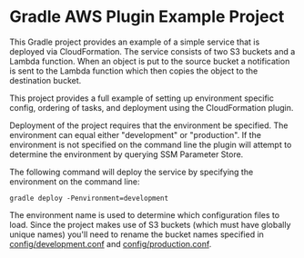 # Gradle AWS Plugin Example Project

This Gradle project provides an example of a simple service that is deployed via CloudFormation. The service consists of two S3 buckets and a Lambda function. When an object is put to the source bucket a notification is sent to the Lambda function which then copies the object to the destination bucket.

This project provides a full example of setting up environment specific config, ordering of tasks, and deployment using the CloudFormation plugin.

Deployment of the project requires that the environment be specified. The environment can equal either "development" or "production". If the environment is not specified on the command line the plugin will attempt to determine the environment by querying SSM Parameter Store.

The following command will deploy the service by specifying the environment on the command line:

```
gradle deploy -Penvironment=development
```

The environment name is used to determine which configuration files to load. Since the project makes use of S3 buckets (which must have globally unique names) you'll need to rename the bucket names specified in [config/development.conf](config/development.conf) and [config/production.conf](config/production.conf).
